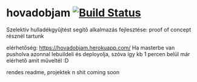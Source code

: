 # hovadobjam [![Build Status](https://travis-ci.org/klucsik/hovadobjam.svg?branch=master)](https://travis-ci.org/klucsik/hovadobjam)

Szelektív hulladékgyűjtést segítő alkalmazás fejlesztése: proof of concept résznél tartunk

elérhetőség: https://hovadobjam.herokuapp.com/
Ha masterbe van pusholva azonnal lebuildeli és deployolja, szóva így kb 1 percen belül már elérhető amit műveltél :D

rendes readme, projektek n shit coming soon

